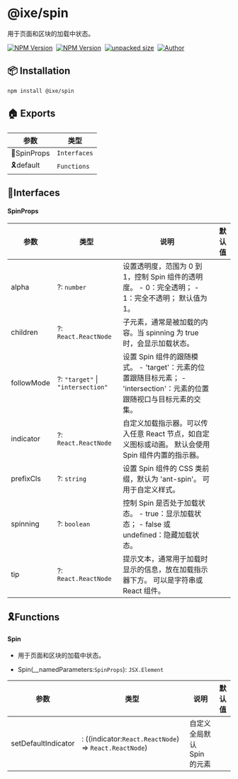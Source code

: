    

@ixe/spin
===========

用于页面和区块的加载中状态。

[![NPM Version](https://img.shields.io/npm/v/@ixe/spin?color=33cd56&logo=npm)](https://www.npmjs.com/package/@ixe/spin)  [![NPM Version](https://img.shields.io/npm/dm/@ixe/spin.svg?style=flat-square)](https://www.npmjs.com/package/@ixe/spin)  [![unpacked size](https://img.shields.io/npm/unpacked-size/@ixe/spin?color=green)](https://www.npmjs.com/package/@ixe/spin)  [![Author](https://img.shields.io/badge/docs_by-robertpanvip-blue)](https://github.com/robertpanvip/spin.git)

📦 **Installation**
-------------------

    npm install @ixe/spin

🏠 Exports
----------

### 

|参数|类型|
|---|---|
|📒SpinProps|`Interfaces`|
|🎗️default|`Functions`|

**📒Interfaces**
----------------

  
  

#### SpinProps

|参数|类型|说明|默认值|
|---|---|---|---|
|alpha|?: `number`|设置透明度，范围为 0 到 1，控制 Spin 组件的透明度。 - 0：完全透明； - 1：完全不透明； 默认值为 1。||
|children|?: `React.ReactNode`|子元素，通常是被加载的内容。当 spinning 为 true 时，会显示加载状态。||
|followMode|?: `"target"` \| `"intersection"`|设置 Spin 组件的跟随模式。 - 'target'：元素的位置跟随目标元素； - 'intersection'：元素的位置跟随视口与目标元素的交集。||
|indicator|?: `React.ReactNode`|自定义加载指示器。可以传入任意 React 节点，如自定义图标或动画。 默认会使用 Spin 组件内置的指示器。||
|prefixCls|?: `string`|设置 Spin 组件的 CSS 类前缀，默认为 'ant-spin'。 可用于自定义样式。||
|spinning|?: `boolean`|控制 Spin 是否处于加载状态。 - true：显示加载状态； - false 或 undefined：隐藏加载状态。||
|tip|?: `React.ReactNode`|提示文本，通常用于加载时显示的信息，放在加载指示器下方。 可以是字符串或 React 组件。||

**🎗️Functions**
----------------

  
  

#### Spin

*   用于页面和区块的加载中状态。  
      
    
*   Spin(\_\_namedParameters:`SpinProps`): `JSX.Element`

|参数|类型|说明|默认值|
|---|---|---|---|
|setDefaultIndicator|: ((indicator:`React.ReactNode`) => `React.ReactNode`)|自定义全局默认 Spin 的元素||